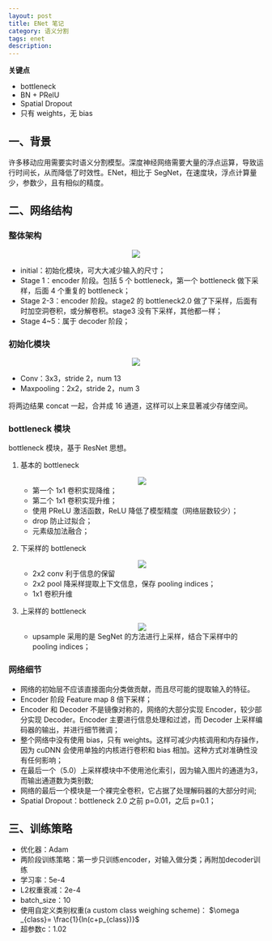 ```yaml
---
layout: post
title: ENet 笔记
category: 语义分割
tags: enet
description:
---
```


**关键点**

- bottleneck
- BN + PRelU
- Spatial Dropout
- 只有 weights，无 bias

## 一、背景

许多移动应用需要实时语义分割模型。深度神经网络需要大量的浮点运算，导致运行时间长，从而降低了时效性。ENet，相比于 SegNet，在速度块，浮点计算量少，参数少，且有相似的精度。

## 二、网络结构

### 整体架构

<center>

<img src="https://raw.githubusercontent.com/chiemon/chiemon.github.io/master/img/ENet/1.png">

</center>

- initial：初始化模块，可大大减少输入的尺寸；
- Stage 1：encoder 阶段。包括 5 个 bottleneck，第一个 bottleneck 做下采样，后面 4 个重复的 bottleneck；
- Stage 2-3：encoder 阶段。stage2 的 bottleneck2.0 做了下采样，后面有时加空洞卷积，或分解卷积。stage3 没有下采样，其他都一样；
- Stage 4~5：属于 decoder 阶段；

### 初始化模块

<center>

<img src="https://raw.githubusercontent.com/chiemon/chiemon.github.io/master/img/ENet/2.png">

</center>

- Conv：3x3，stride 2，num 13
- Maxpooling：2x2，stride 2，num 3

将两边结果 concat 一起，合并成 16 通道，这样可以上来显著减少存储空间。

### bottleneck 模块

bottleneck 模块，基于 ResNet 思想。

1. 基本的 bottleneck

    <center>

    <img src="https://raw.githubusercontent.com/chiemon/chiemon.github.io/master/img/ENet/3.png">

    </center>

    - 第一个 1x1 卷积实现降维；
    - 第二个 1x1 卷积实现升维；
    - 使用 PReLU 激活函数，ReLU 降低了模型精度（网络层数较少）；
    - drop 防止过拟合；
    - 元素级加法融合；

2. 下采样的 bottleneck

    <center>

    <img src="https://raw.githubusercontent.com/chiemon/chiemon.github.io/master/img/ENet/4.png">

    </center>

    - 2x2 conv 利于信息的保留
    - 2x2 pool 降采样提取上下文信息，保存 pooling indices；
    - 1x1 卷积升维

3. 上采样的 bottleneck

    <center>

    <img src="https://raw.githubusercontent.com/chiemon/chiemon.github.io/master/img/ENet/5.png">

    </center>

    -  upsample 采用的是 SegNet 的方法进行上采样，结合下采样中的 pooling indices；

### 网络细节

- 网络的初始层不应该直接面向分类做贡献，而且尽可能的提取输入的特征。
- Encoder 阶段 Feature map 8 倍下采样；
- Encoder 和 Decoder 不是镜像对称的，网络的大部分实现 Encoder，较少部分实现 Decoder。Encoder 主要进行信息处理和过滤，而 Decoder 上采样编码器的输出，并进行细节微调；
- 整个网络中没有使用 bias，只有 weights。这样可减少内核调用和内存操作，因为 cuDNN 会使用单独的内核进行卷积和 bias 相加。这种方式对准确性没有任何影响；
- 在最后一个（5.0）上采样模块中不使用池化索引，因为输入图片的通道为3，而输出通道数为类别数;
- 网络的最后一个模块是一个裸完全卷积，它占据了处理解码器的大部分时间;
- Spatial Dropout：bottleneck 2.0 之前 p=0.01，之后 p=0.1；

## 三、训练策略

- 优化器：Adam
- 两阶段训练策略：第一步只训练encoder，对输入做分类；再附加decoder训练
- 学习率：5e-4
- L2权重衰减：2e-4
- batch_size：10
- 使用自定义类别权重(a custom class weighing scheme)： $\omega _{class}= \frac{1}{ln(c+p_{class})}$
- 超参数c：1.02